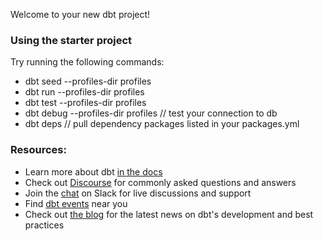 Welcome to your new dbt project!

### Using the starter project

Try running the following commands:
- dbt seed --profiles-dir profiles 
- dbt run --profiles-dir profiles
- dbt test --profiles-dir profiles
- dbt debug --profiles-dir profiles    // test your connection to db
- dbt deps                              // pull dependency packages listed in your packages.yml

### Resources:
- Learn more about dbt [in the docs](https://docs.getdbt.com/docs/introduction)
- Check out [Discourse](https://discourse.getdbt.com/) for commonly asked questions and answers
- Join the [chat](https://community.getdbt.com/) on Slack for live discussions and support
- Find [dbt events](https://events.getdbt.com) near you
- Check out [the blog](https://blog.getdbt.com/) for the latest news on dbt's development and best practices
